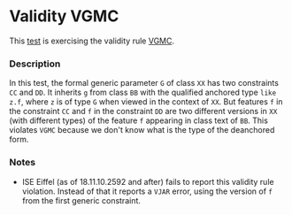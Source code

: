 # Validity VGMC

This [test](.) is exercising the validity rule [VGMC](../Readme.md).

### Description

In this test, the formal generic parameter `G` of class `XX` has two constraints `CC` and `DD`. It inherits `g` from class `BB` with the qualified anchored type `like z.f`, where `z` is of type `G` when viewed in the context of `XX`. But features `f` in the constraint `CC` and `f` in the constraint `DD` are two different versions in `XX` (with different types) of the feature `f` appearing in class text of `BB`. This violates `VGMC` because we don't know what is the type of the deanchored form.

### Notes

* ISE Eiffel (as of 18.11.10.2592 and after) fails to report this validity rule violation. Instead of that it reports a `VJAR` error, using the version of `f` from the first generic constraint.
